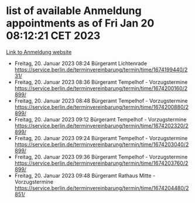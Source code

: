 # list of available Anmeldung appointments as of Fri Jan 20 08:12:21 CET 2023
[Link to Anmeldung website](https://service.berlin.de/terminvereinbarung/termin/tag.php?termin=0&anliegen[]=120686&dienstleisterlist=122210,122217,327316,122219,327312,122227,327314,122231,327346,122243,327348,122252,329742,122260,329745,122262,329748,122254,329751,122271,327278,122273,327274,122277,327276,330436,122280,327294,122282,327290,122284,327292,327539,122291,327270,122285,327266,122286,327264,122296,327268,150230,329760,122301,327282,122297,327286,122294,327284,122312,329763,122314,329775,122304,327330,122311,327334,122309,327332,122281,327352,122279,329772,122276,327324,122274,327326,122267,329766,122246,327318,122251,327320,122257,327322,122208,327298,122226,327300,121362,121364&herkunft=http%3A%2F%2Fservice.berlin.de%2Fdienstleistung%2F120686%2F)
- Freitag, 20. Januar 2023 08:24 Bürgeramt Lichtenrade https://service.berlin.de/terminvereinbarung/termin/time/1674199440/231/
- Freitag, 20. Januar 2023 08:36 Bürgeramt Tempelhof - Vorzugstermine https://service.berlin.de/terminvereinbarung/termin/time/1674200160/2899/
- Freitag, 20. Januar 2023 08:48 Bürgeramt Tempelhof - Vorzugstermine https://service.berlin.de/terminvereinbarung/termin/time/1674200880/2899/
- Freitag, 20. Januar 2023 09:12 Bürgeramt Tempelhof - Vorzugstermine https://service.berlin.de/terminvereinbarung/termin/time/1674202320/2899/
- Freitag, 20. Januar 2023 09:24 Bürgeramt Tempelhof - Vorzugstermine https://service.berlin.de/terminvereinbarung/termin/time/1674203040/2899/
- Freitag, 20. Januar 2023 09:36 Bürgeramt Tempelhof - Vorzugstermine https://service.berlin.de/terminvereinbarung/termin/time/1674203760/2899/
- Freitag, 20. Januar 2023 09:48 Bürgeramt Rathaus Mitte - Vorzugstermine https://service.berlin.de/terminvereinbarung/termin/time/1674204480/2851/
